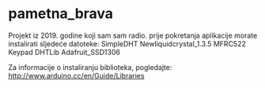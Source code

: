 # pametna_brava
Projekt iz 2019. godine koji sam sam radio.
prije pokretanja aplikacije morate instalirati sljedeće datoteke:
SimpleDHT
Newliquidcrystal_1.3.5
MFRC522
Keypad
DHTLib
Adafruit_SSD1306

Za informacije o instaliranju biblioteka, pogledajte: http://www.arduino.cc/en/Guide/Libraries

